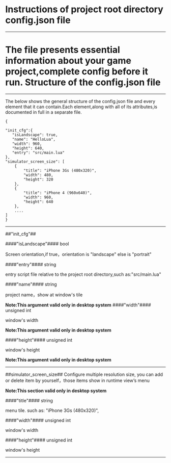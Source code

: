 Instructions of project root directory config.json file
===
---
The file presents essential information about your game project,complete config before it run.
Structure of the config.json file
===
---
The below shows the general structure of the config.json file and every element that it can contain.Each element,along with all of its attributes,is documented in full in a separate file.

	{
	
    "init_cfg":{
       "isLandscape": true,
       "name": "HelloLua",
       "width": 960,
       "height": 640,
       "entry": "src/main.lua"
    },
    "simulator_screen_size": [
        {
            "title": "iPhone 3Gs (480x320)",
            "width": 480,
            "height": 320
        },
        {
            "title": "iPhone 4 (960x640)",
            "width": 960,
            "height": 640
        },
        ....
    ]
	}
---	
##"init_cfg"##

####"isLandscape"####
bool

Screen orientation,if true，orientation is "landscape" else is "portrait"

####"entry"####
string

entry script file relative to the project root directory,such as:"src/main.lua"

####"name"####
string

project name，show at window's tile

**Note:This argument valid only in desktop system**
####"width"####
unsigned int

window's width

**Note:This argument valid only in desktop system**

####"height"####
unsigned int

window's height

**Note:This argument valid only in desktop system**



---
##simulator_screen_size##
Configure multiple resolution size, you can add or delete item by yourself，those items show in runtime view’s menu

**Note:This section valid only in desktop system**

####"title"####
string

menu tile. such as: "iPhone 3Gs (480x320)", 

####"width"####
unsigned int

window's width

####"height"####
unsigned int

window's height


---